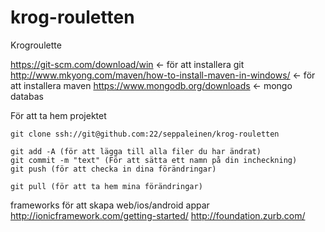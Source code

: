 # krog-rouletten
Krogroulette

https://git-scm.com/download/win <- för att installera git
http://www.mkyong.com/maven/how-to-install-maven-in-windows/ <- för att installera maven
https://www.mongodb.org/downloads <- mongo databas

För att ta hem projektet
```
git clone ssh://git@github.com:22/seppaleinen/krog-rouletten
```


```
git add -A (för att lägga till alla filer du har ändrat)
git commit -m "text" (För att sätta ett namn på din incheckning)
git push (för att checka in dina förändringar)
```

```
git pull (för att ta hem mina förändringar)
```



frameworks för att skapa web/ios/android appar
http://ionicframework.com/getting-started/ 
http://foundation.zurb.com/ 
